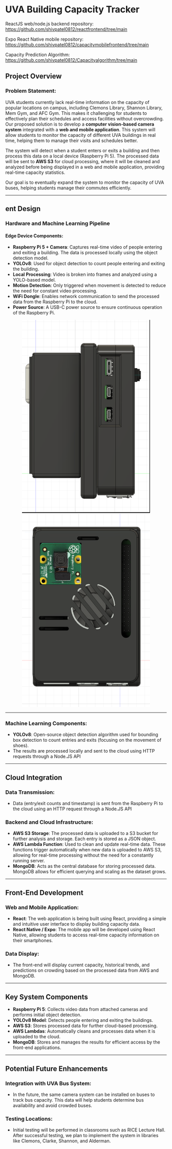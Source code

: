 # UVA Building Capacity Tracker
ReactJS web/node.js backend repository: https://github.com/shivpatel0812/reactfrontend/tree/main

Expo React Native mobile repository: https://github.com/shivpatel0812/capacitymobilefrontend/tree/main

Capacity Prediction Algorithm: https://github.com/shivpatel0812/Capacityalgorithm/tree/main


## Project Overview

### Problem Statement:
UVA students currently lack real-time information on the capacity of popular locations on campus, including Clemons Library, Shannon Library, Mem Gym, and AFC Gym. This makes it challenging for students to effectively plan their schedules and access facilities without overcrowding. Our proposed solution is to develop a **computer vision-based camera system** integrated with a **web and mobile application**. This system will allow students to monitor the capacity of different UVA buildings in real time, helping them to manage their visits and schedules better.

The system will detect when a student enters or exits a building and then process this data on a local device (Raspberry Pi 5). The processed data will be sent to **AWS S3** for cloud processing, where it will be cleaned and analyzed before being displayed in a web and mobile application, providing real-time capacity statistics.

Our goal is to eventually expand the system to monitor the capacity of UVA buses, helping students manage their commutes efficiently.

---

## ent Design

### Hardware and Machine Learning Pipeline

#### Edge Device Components:
- **Raspberry Pi 5 + Camera**: Captures real-time video of people entering and exiting a building. The data is processed locally using the object detection model.
- **YOLOv8**: Used for object detection to count people entering and exiting the building.
- **Local Processing**: Video is broken into frames and analyzed using a YOLO-based model.
- **Motion Detection**: Only triggered when movement is detected to reduce the need for constant video processing.
- **WiFi Dongle**: Enables network communication to send the processed data from the Raspberry Pi to the cloud.
- **Power Source**: A USB-C power source to ensure continuous operation of the Raspberry Pi.

<p align="center">
  <img src="./image_cv/547A090E-6735-4A17-A754-68738B99A423.png" alt="YOLOv8 Detection 1" width="400" height = "600"/>
  <img src="./image_cv/D6F5C357-DC5A-4880-AA92-F61EEEE5AD50.png" alt="YOLOv8 Detection 2" width="400" height = "600"/>
</p>



---

### Machine Learning Components:
- **YOLOv8**: Open-source object detection algorithm used for bounding box detection to count entries and exits (focusing on the movement of shoes).
- The results are processed locally and sent to the cloud using HTTP requests through a Node.JS API 

---

## Cloud Integration

### Data Transmission:
- Data (entry/exit counts and timestamp) is sent from the Raspberry Pi to the cloud using an HTTP request through a Node.JS API

### Backend and Cloud Infrastructure:
- **AWS S3 Storage**: The processed data is uploaded to a S3 bucket for further analysis and storage. Each entry is stored as a JSON object.
- **AWS Lambda Function**: Used to clean and update real-time data. These functions trigger automatically when new data is uploaded to AWS S3, allowing for real-time processing without the need for a constantly running server.
- **MongoDB**: Acts as the central database for storing processed data. MongoDB allows for efficient querying and scaling as the dataset grows.

---

## Front-End Development

### Web and Mobile Application:
- **React**: The web application is being built using React, providing a simple and intuitive user interface to display building capacity data.
- **React Native / Expo**: The mobile app will be developed using React Native, allowing students to access real-time capacity information on their smartphones.

### Data Display:
- The front-end will display current capacity, historical trends, and predictions on crowding based on the processed data from AWS and MongoDB.

---

## Key System Components
- **Raspberry Pi 5**: Collects video data from attached cameras and performs initial object detection.
- **YOLOv8 Model**: Detects people entering and exiting the buildings.
- **AWS S3**: Stores processed data for further cloud-based processing.
- **AWS Lambdas**: Automatically cleans and processes data when it is uploaded to the cloud.
- **MongoDB**: Stores and manages the results for efficient access by the front-end applications.

---

## Potential Future Enhancements

### Integration with UVA Bus System:
- In the future, the same camera system can be installed on buses to track bus capacity. This data will help students determine bus availability and avoid crowded buses.

### Testing Locations:
- Initial testing will be performed in classrooms such as RICE Lecture Hall. After successful testing, we plan to implement the system in libraries like Clemons, Clarke, Shannon, and Alderman.
